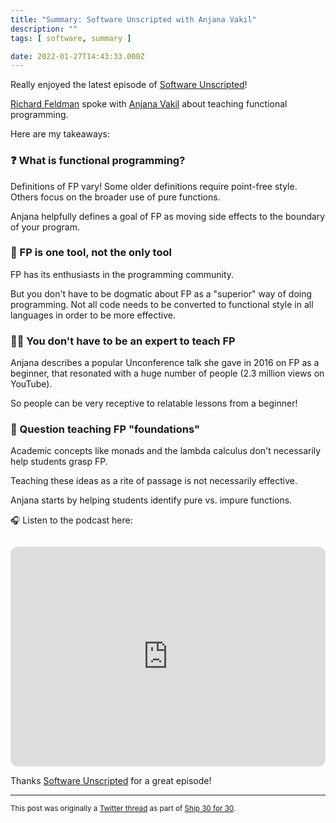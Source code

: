 ```yaml
---
title: "Summary: Software Unscripted with Anjana Vakil"
description: ""
tags: [ software, summary ]

date: 2022-01-27T14:43:33.000Z
---
```


Really enjoyed the latest episode of [Software Unscripted](https://twitter.com/sw_unscripted)!

[Richard Feldman](https://twitter.com/rtfeldman) spoke with [Anjana Vakil](https://twitter.com/AnjanaVakil) about teaching functional programming.

Here are my takeaways:

### ❓ What is functional programming?

Definitions of FP vary! Some older definitions require point-free style. Others focus on the broader use of pure functions.

Anjana helpfully defines a goal of FP as moving side effects to the boundary of your program.

### 🔧 FP is one tool, not the only tool

FP has its enthusiasts in the programming community.

But you don't have to be dogmatic about FP as a "superior" way of doing programming. Not all code needs to be converted to functional style in all languages in order to be more effective.

### 🧑‍🏫 You don't have to be an expert to teach FP

Anjana describes a popular Unconference talk she gave in 2016 on FP as a beginner, that resonated with a huge number of people (2.3 million views on YouTube).

So people can be very receptive to relatable lessons from a beginner!

### 🧠 Question teaching FP "foundations"

Academic concepts like monads and the lambda calculus don't necessarily help students grasp FP.

Teaching these ideas as a rite of passage is not necessarily effective.

Anjana starts by helping students identify pure vs. impure functions.

🎧 Listen to the podcast here:

<iframe style="border-radius:12px; margin-top: 1em;" src="https://open.spotify.com/embed/episode/0RhRifMc0XzigROlXRQPDM?utm_source=generator" width="100%" height="352" frameBorder="0" allowfullscreen="" allow="autoplay; clipboard-write; encrypted-media; fullscreen; picture-in-picture" loading="lazy"></iframe>

Thanks [Software Unscripted](https://twitter.com/sw_unscripted) for a great episode!

---

<small>This post was originally a [Twitter thread](https://twitter.com/DuncanMalashock/status/1486711479055257612) as part of [Ship 30 for 30](https://www.ship30for30.com/).</small>